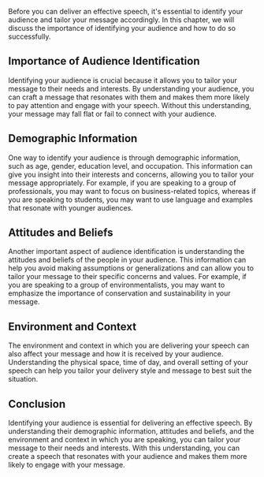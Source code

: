 
Before you can deliver an effective speech, it's essential to identify your audience and tailor your message accordingly. In this chapter, we will discuss the importance of identifying your audience and how to do so successfully.

Importance of Audience Identification
-------------------------------------

Identifying your audience is crucial because it allows you to tailor your message to their needs and interests. By understanding your audience, you can craft a message that resonates with them and makes them more likely to pay attention and engage with your speech. Without this understanding, your message may fall flat or fail to connect with your audience.

Demographic Information
-----------------------

One way to identify your audience is through demographic information, such as age, gender, education level, and occupation. This information can give you insight into their interests and concerns, allowing you to tailor your message appropriately. For example, if you are speaking to a group of professionals, you may want to focus on business-related topics, whereas if you are speaking to students, you may want to use language and examples that resonate with younger audiences.

Attitudes and Beliefs
---------------------

Another important aspect of audience identification is understanding the attitudes and beliefs of the people in your audience. This information can help you avoid making assumptions or generalizations and can allow you to tailor your message to their specific concerns and values. For example, if you are speaking to a group of environmentalists, you may want to emphasize the importance of conservation and sustainability in your message.

Environment and Context
-----------------------

The environment and context in which you are delivering your speech can also affect your message and how it is received by your audience. Understanding the physical space, time of day, and overall setting of your speech can help you tailor your delivery style and message to best suit the situation.

Conclusion
----------

Identifying your audience is essential for delivering an effective speech. By understanding their demographic information, attitudes and beliefs, and the environment and context in which you are speaking, you can tailor your message to their needs and interests. With this understanding, you can create a speech that resonates with your audience and makes them more likely to engage with your message.
